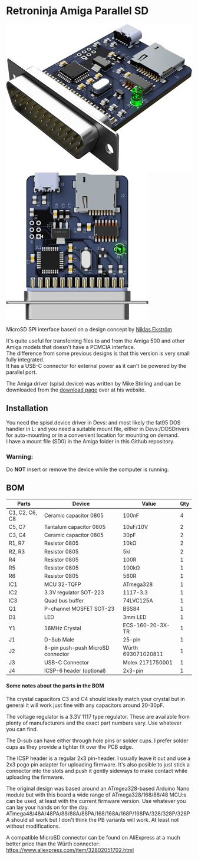# Retroninja Amiga Parallel SD

<img src="rev2\images\render.png" alt="Render" height="400"/><img src="rev2\images\render-top.png" alt="Render top" height="400"/><br/>

MicroSD SPI interface based on a design concept by [Niklas Ekström](https://github.com/niklasekstrom/amiga-par-to-spi-adapter)

It's quite useful for transferring files to and from the Amiga 500 and other Amiga models that doesn't have a PCMCIA interface.  
The difference from some previous designs is that this version is very small fully integrated.  
It has a USB-C connector for external power as it can't be powered by the parallel port.

The Amiga driver (spisd.device) was written by Mike Stirling and can be downloaded from the [download page](https://www.mike-stirling.com/all-downloads/) over at his website.

## Installation
You need the spisd.device driver in Devs: and most likely the fat95 DOS handler in L: and you need a suitable mount file, either in Devs:/DOSDrivers for auto-mounting or in a convenient location for mounting on demand.  
I have a mount file (SD0) in the Amiga folder in this Github repository.

### Warning:
Do **NOT** insert or remove the device while the computer is running.

## BOM
|Parts|Device|Value|Qty|
|-----|-----|-----|-----|
|C1, C2, C6, C8|Ceramic capacitor 0805|100nF|4|
|C5, C7|Tantalum capacitor 0805|10uF/10V|2|
|C3, C4|Ceramic capacitor 0805|30pF|2|
|R1, R7|Resistor 0805|10kΩ|2|
|R2, R3|Resistor 0805|5kl|2|
|R4|Resistor 0805|100R|1|
|R5|Resistor 0805|100kΩ|1|
|R6|Resistor 0805|560R|1|
|IC1|MCU 32-TQFP|ATmega328|1|
|IC2|3.3V regulator SOT-223|1117-3.3|1|
|IC3|Quad bus buffer|74LVC125A|1|
|Q1|P-channel MOSFET SOT-23|BSS84|1|
|D1|LED|3mm LED|1|
|Y1|16MHz Crystal|ECS-160-20-3X-TR|1|
|J1|D-Sub Male|25-pin|1|
|J2|8-pin push-push MicroSD connector|Würth 693071020811|1|
|J3|USB-C Connector|Molex 2171750001|1|
|J4|ICSP-6 header (optional)|2x3-pin|1|

#### Some notes about the parts in the BOM
The crystal capacitors C3 and C4 should ideally match your crystal but in general it will work just fine with any capacitors around 20-30pF.

The voltage regulator is a 3.3V 1117 type regulator. These are available from plenty of manufacturers and the exact part numbers vary. Use whatever you can find.

The D-sub can have either through hole pins or solder cups. I prefer solder cups as they provide a tighter fit over the PCB edge.

The ICSP header is a regular 2x3 pin-header. I usually leave it out and use a 2x3 pogo pin adapter for uploading firmware. It's also posible to just stick a connector into the slots and push it gently sideways to make contact while uploading the firmware.

The original design was based around an ATmgea328-based Arduino Nano module but with this board a wide range of ATmega328/168/88/48 MCU:s can be used, at least with the current firmware version. Use whatever you can lay your hands on for the day. ATmega48/48A/48PA/88/88A/88PA/168/168A/168P/168PA/328/328P/328PA should all work but I don't think the PB variants will work. At least not without modifications.

A compatible MicroSD connector can be found on AliExpress at a much better price than the Würth connector: https://www.aliexpress.com/item/32802051702.html  
